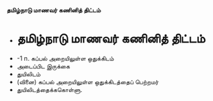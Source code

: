 **தமிழ்நாடு மாணவர் கணினித் திட்டம்**
- # தமிழ்நாடு மாணவர் கணினித் திட்டம்
- -1 n. கப்பல் அறையிலுள்ள ஒதுக்கிடம்
- அடைப்பிட இருக்கை
- துயிலிடம்
- (வினை) கப்பல் அறையிலுள்ள ஒதுக்கிடத்தைப் பெற்றமர்
- துயிலிடத்தைக்ககொள்ளு.


